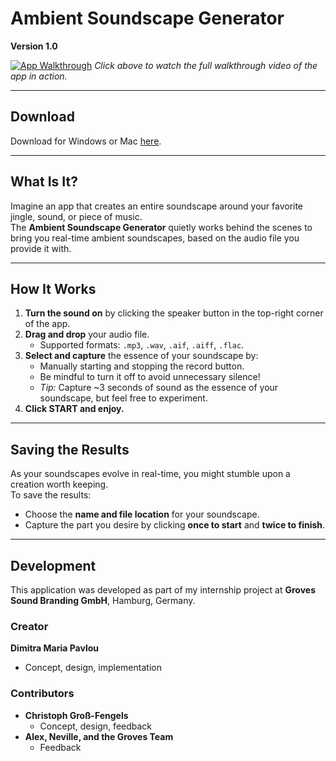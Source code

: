 # Ambient Soundscape Generator  
**Version 1.0**  

[![App Walkthrough](https://github.com/user-attachments/assets/dc2dfca2-9c2f-4cd1-9466-2021b245d33d)](https://drive.google.com/file/d/1ABpY9OXXXMx7mG4rIoJjqSYmwdPMs_aL/view)
*Click above to watch the full walkthrough video of the app in action.*

---

## Download  
Download for Windows or Mac [here](https://github.com/dmpavlou/Ambient-Soundscape-Generator/releases).

---

## What Is It?  
Imagine an app that creates an entire soundscape around your favorite jingle, sound, or piece of music.  
The **Ambient Soundscape Generator** quietly works behind the scenes to bring you real-time ambient soundscapes, based on the audio file you provide it with.

---

## How It Works  

1. **Turn the sound on** by clicking the speaker button in the top-right corner of the app.  
2. **Drag and drop** your audio file.  
   - Supported formats: `.mp3`, `.wav`, `.aif`, `.aiff`, `.flac`.  
3. **Select and capture** the essence of your soundscape by:  
   - Manually starting and stopping the record button.  
   - Be mindful to turn it off to avoid unnecessary silence!  
   - *Tip:* Capture ~3 seconds of sound as the essence of your soundscape, but feel free to experiment.  
4. **Click START and enjoy.**

---

## Saving the Results  

As your soundscapes evolve in real-time, you might stumble upon a creation worth keeping.  
To save the results:  

- Choose the **name and file location** for your soundscape.  
- Capture the part you desire by clicking **once to start** and **twice to finish**.

---

## Development  

This application was developed as part of my internship project at **Groves Sound Branding GmbH**, Hamburg, Germany.

### Creator  
**Dimitra Maria Pavlou**  
- Concept, design, implementation  

### Contributors  
- **Christoph Groß-Fengels**  
  - Concept, design, feedback  
- **Alex, Neville, and the Groves Team**  
  - Feedback
